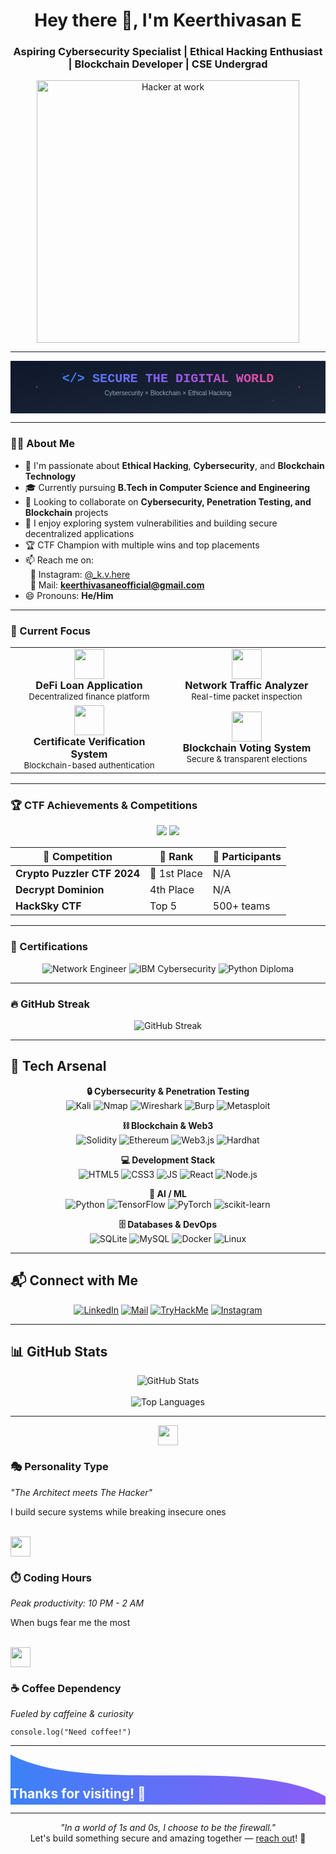 <!-- README.md for Keerthivasan E -->

<h1 align="center">Hey there 👋, I'm Keerthivasan E</h1>
<h3 align="center">Aspiring Cybersecurity Specialist | Ethical Hacking Enthusiast | Blockchain Developer | CSE Undergrad</h3>

<p align="center">
  <img src="https://i.pinimg.com/originals/07/2f/18/072f186986d65caa8a15e7c5319d81f6.gif" alt="Hacker at work" width="420"/>
</p>

---

<!-- Custom Cybersecurity SVG Banner -->
<p align="center">
  <svg width="100%" height="200" viewBox="0 0 1200 200" xmlns="http://www.w3.org/2000/svg">
    <defs>
      <linearGradient id="bg-gradient" x1="0%" y1="0%" x2="100%" y2="100%">
        <stop offset="0%" style="stop-color:#0f172a;stop-opacity:1" />
        <stop offset="100%" style="stop-color:#1e293b;stop-opacity:1" />
      </linearGradient>
      <linearGradient id="text-gradient" x1="0%" y1="0%" x2="100%" y2="0%">
        <stop offset="0%" style="stop-color:#3b82f6;stop-opacity:1" />
        <stop offset="50%" style="stop-color:#8b5cf6;stop-opacity:1" />
        <stop offset="100%" style="stop-color:#ec4899;stop-opacity:1" />
      </linearGradient>
    </defs>
    <rect width="1200" height="200" fill="url(#bg-gradient)"/>
    <text x="600" y="80" font-family="'Courier New', monospace" font-size="48" font-weight="bold" fill="url(#text-gradient)" text-anchor="middle">
      &lt;/&gt; SECURE THE DIGITAL WORLD
    </text>
    <text x="600" y="130" font-family="Arial, sans-serif" font-size="24" fill="#94a3b8" text-anchor="middle">
      Cybersecurity × Blockchain × Ethical Hacking
    </text>
    <circle cx="100" cy="100" r="3" fill="#3b82f6" opacity="0.6">
      <animate attributeName="opacity" values="0.6;1;0.6" dur="2s" repeatCount="indefinite"/>
    </circle>
    <circle cx="1100" cy="100" r="3" fill="#ec4899" opacity="0.6">
      <animate attributeName="opacity" values="0.6;1;0.6" dur="2.5s" repeatCount="indefinite"/>
    </circle>
    <circle cx="200" cy="50" r="2" fill="#8b5cf6" opacity="0.5">
      <animate attributeName="opacity" values="0.5;1;0.5" dur="3s" repeatCount="indefinite"/>
    </circle>
    <circle cx="1000" cy="150" r="2" fill="#3b82f6" opacity="0.5">
      <animate attributeName="opacity" values="0.5;1;0.5" dur="2.2s" repeatCount="indefinite"/>
    </circle>
  </svg>
</p>

---

### 👨‍💻 About Me

- 👀 I'm passionate about **Ethical Hacking**, **Cybersecurity**, and **Blockchain Technology**  
- 🎓 Currently pursuing **B.Tech in Computer Science and Engineering**  
- 💼 Looking to collaborate on **Cybersecurity, Penetration Testing, and Blockchain** projects  
- 🔐 I enjoy exploring system vulnerabilities and building secure decentralized applications  
- 🏆 CTF Champion with multiple wins and top placements  
- 📫 Reach me on:  
  &nbsp;&nbsp;📸 Instagram: [@_k.v.here](https://www.instagram.com/_k.v.here/)  
  &nbsp;&nbsp;📧 Mail: **keerthivasaneofficial@gmail.com**  
- 😄 Pronouns: **He/Him**

---

### 🎯 Current Focus

<table align="center">
  <tr>
    <td align="center" width="50%">
      <img src="https://em-content.zobj.net/thumbs/120/apple/354/locked-with-key_1f510.png" width="48"/><br/>
      <strong>DeFi Loan Application</strong><br/>
      <sub>Decentralized finance platform</sub>
    </td>
    <td align="center" width="50%">
      <img src="https://em-content.zobj.net/thumbs/120/apple/354/satellite-antenna_1f4e1.png" width="48"/><br/>
      <strong>Network Traffic Analyzer</strong><br/>
      <sub>Real-time packet inspection</sub>
    </td>
  </tr>
  <tr>
    <td align="center">
      <img src="https://em-content.zobj.net/thumbs/120/apple/354/scroll_1f4dc.png" width="48"/><br/>
      <strong>Certificate Verification System</strong><br/>
      <sub>Blockchain-based authentication</sub>
    </td>
    <td align="center">
      <img src="https://em-content.zobj.net/thumbs/120/apple/354/ballot-box-with-ballot_1f5f3-fe0f.png" width="48"/><br/>
      <strong>Blockchain Voting System</strong><br/>
      <sub>Secure & transparent elections</sub>
    </td>
  </tr>
</table>

---

### 🏆 CTF Achievements & Competitions

<p align="center">
  <img src="https://img.shields.io/badge/CTF_WINS-2-00FF00?style=for-the-badge&logo=hackthebox&logoColor=white" />
  <img src="https://img.shields.io/badge/TOTAL_COMPETITIONS-4+-FF6B6B?style=for-the-badge&logo=tryhackme&logoColor=white" />
</p>

| 🎯 Competition | 🥇 Rank | 👥 Participants |
|---------------|---------|-----------------|
| **Crypto Puzzler CTF 2024** | 🥇 1st Place | N/A |
| **Decrypt Dominion** | 4th Place | N/A |
| **HackSky CTF** | Top 5 | 500+ teams |

---

### 📜 Certifications

<p align="center">
  <img src="https://img.shields.io/badge/Certified_Network_Engineer-4A90E2?style=for-the-badge&logo=cisco&logoColor=white" alt="Network Engineer"/>
  <img src="https://img.shields.io/badge/IBM_Cybersecurity-054ADA?style=for-the-badge&logo=ibm&logoColor=white" alt="IBM Cybersecurity"/>
  <img src="https://img.shields.io/badge/Diploma_in_Python-3776AB?style=for-the-badge&logo=python&logoColor=white" alt="Python Diploma"/>
</p>

---

### 🔥 GitHub Streak

<p align="center">
  <img src="https://github-readme-streak-stats.herokuapp.com/?user=KeerthivasanE&theme=tokyonight&hide_border=true" alt="GitHub Streak" />
</p>

---

## 🧰 Tech Arsenal

<p align="center">
  <strong>🔒 Cybersecurity & Penetration Testing</strong><br/>
  <img alt="Kali" src="https://img.shields.io/badge/Kali-Linux-111827?style=for-the-badge&logo=kali-linux&logoColor=white" /> 
  <img alt="Nmap" src="https://img.shields.io/badge/Nmap-2C3E50?style=for-the-badge&logo=nmap&logoColor=white" />
  <img alt="Wireshark" src="https://img.shields.io/badge/Wireshark-1679A7?style=for-the-badge&logo=wireshark&logoColor=white" />
  <img alt="Burp" src="https://img.shields.io/badge/BurpSuite-ff6c37?style=for-the-badge" />
  <img alt="Metasploit" src="https://img.shields.io/badge/Metasploit-2C3E50?style=for-the-badge" />
</p>

<p align="center">
  <strong>⛓️ Blockchain & Web3</strong><br/>
  <img alt="Solidity" src="https://img.shields.io/badge/Solidity-363636?style=for-the-badge&logo=solidity&logoColor=white" />
  <img alt="Ethereum" src="https://img.shields.io/badge/Ethereum-3C3C3D?style=for-the-badge&logo=ethereum&logoColor=white" />
  <img alt="Web3.js" src="https://img.shields.io/badge/Web3.js-F16822?style=for-the-badge&logo=web3.js&logoColor=white" />
  <img alt="Hardhat" src="https://img.shields.io/badge/Hardhat-FFF100?style=for-the-badge&logo=hardhat&logoColor=black" />
</p>

<p align="center">
  <strong>💻 Development Stack</strong><br/>
  <img alt="HTML5" src="https://img.shields.io/badge/HTML5-e34c26?style=for-the-badge&logo=html5&logoColor=white" />
  <img alt="CSS3" src="https://img.shields.io/badge/CSS3-1572B6?style=for-the-badge&logo=css3&logoColor=white" />
  <img alt="JS" src="https://img.shields.io/badge/JavaScript-F7DF1E?style=for-the-badge&logo=javascript&logoColor=black" />
  <img alt="React" src="https://img.shields.io/badge/React-20232A?style=for-the-badge&logo=react&logoColor=61DAFB" />
  <img alt="Node.js" src="https://img.shields.io/badge/Node.js-339933?style=for-the-badge&logo=node.js&logoColor=white" />
</p>

<p align="center">
  <strong>🤖 AI / ML</strong><br/>
  <img alt="Python" src="https://img.shields.io/badge/Python-3572A5?style=for-the-badge&logo=python&logoColor=white" />
  <img alt="TensorFlow" src="https://img.shields.io/badge/TensorFlow-FF6F00?style=for-the-badge&logo=tensorflow&logoColor=white" />
  <img alt="PyTorch" src="https://img.shields.io/badge/PyTorch-EE4C2C?style=for-the-badge&logo=pytorch&logoColor=white" />
  <img alt="scikit-learn" src="https://img.shields.io/badge/scikit--learn-F7931E?style=for-the-badge" />
</p>

<p align="center">
  <strong>🗄️ Databases & DevOps</strong><br/>
  <img alt="SQLite" src="https://img.shields.io/badge/SQLite-003B57?style=for-the-badge&logo=sqlite&logoColor=white" />
  <img alt="MySQL" src="https://img.shields.io/badge/MySQL-00758F?style=for-the-badge&logo=mysql&logoColor=white" />
  <img alt="Docker" src="https://img.shields.io/badge/Docker-2496ED?style=for-the-badge&logo=docker&logoColor=white" />
  <img alt="Linux" src="https://img.shields.io/badge/Linux-FCC624?style=for-the-badge&logo=linux&logoColor=black" />
</p>

---

## 📬 Connect with Me

<p align="center">
  <a href="https://www.linkedin.com/in/keerthivasan-e-073211283/" target="_blank"><img src="https://img.shields.io/badge/LINKEDIN-0077B5?style=for-the-badge&logo=linkedin&logoColor=white" alt="LinkedIn"/></a>
  <a href="mailto:keerthivasaneofficial@gmail.com"><img src="https://img.shields.io/badge/GMAIL-D14836?style=for-the-badge&logo=gmail&logoColor=white" alt="Mail"/></a>
  <a href="https://tryhackme.com/p/Keerthivasan1310" target="_blank"><img src="https://img.shields.io/badge/TRYHACKME-212C42?style=for-the-badge&logo=tryhackme&logoColor=white" alt="TryHackMe"/></a>
  <a href="https://www.instagram.com/_k.v.here/" target="_blank"><img src="https://img.shields.io/badge/INSTAGRAM-E4405F?style=for-the-badge&logo=instagram&logoColor=white" alt="Instagram"/></a>
</p>

---

## 📊 GitHub Stats

<p align="center">
  <img src="https://github-readme-stats.vercel.app/api?username=KeerthivasanE&show_icons=true&theme=tokyonight" alt="GitHub Stats" />
  <br/><br/>
  <img src="https://github-readme-stats.vercel.app/api/top-langs/?username=KeerthivasanE&layout=compact&theme=tokyonight" alt="Top Languages" />
</p>

---

<!-- Personality / Coding hours / Coffee Cards -->
<p align="center">

  <img src="https://em-content.zobj.net/thumbs/120/apple/354/performing-arts_1f3ad.png" width="32"/>
  <h3>🎭 Personality Type</h3>
  <em>"The Architect meets The Hacker"</em><br/>
  <p>I build secure systems while breaking insecure ones</p>
  <br/>

  <img src="https://em-content.zobj.net/thumbs/120/apple/354/alarm-clock_23f0.png" width="32"/>
  <h3>⏱️ Coding Hours</h3>
  <em>Peak productivity: 10 PM - 2 AM</em><br/>
  <p>When bugs fear me the most</p>
  <br/>

  <img src="https://em-content.zobj.net/thumbs/120/apple/354/hot-beverage_2615.png" width="32"/>
  <h3>☕ Coffee Dependency</h3>
  <em>Fueled by caffeine & curiosity</em><br/>
  <p><code>console.log("Need coffee!")</code></p>
</p>

---

<!-- Footer Gradient -->
<p align="center">
  <svg viewBox="0 0 1200 120" preserveAspectRatio="none" style="width:100%; height:80px;">
    <defs>
      <linearGradient id="g" x1="0" x2="1" y1="0" y2="0">
        <stop offset="0" stop-color="#3b82f6"/>
        <stop offset="50" stop-color="#8b5cf6"/>
        <stop offset="1" stop-color="#ec4899"/>
      </linearGradient>
    </defs>
    <path d="M0,0 C300,100 900,0 1200,100 L1200,120 L0,120 Z" fill="url(#g)"></path>
  </svg>
  <h2 style="margin-top:-44px; color:white;">Thanks for visiting! 🔐</h2>
</p>

---

<p align="center">
  <em>"In a world of 1s and 0s, I choose to be the firewall."</em><br/>
  Let's build something secure and amazing together — <a href="mailto:keerthivasaneofficial@gmail.com">reach out</a>! 🚀
</p>

<!-- End of README.md -->
